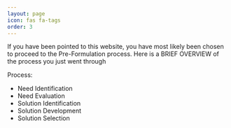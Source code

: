 ```yaml
---
layout: page
icon: fas fa-tags
order: 3
---
```

If you have been pointed to this website, you have most likely been chosen to proceed to the Pre-Formulation process. Here is a BRIEF OVERVIEW of the process you just went through

Process: 
- Need Identification
- Need Evaluation
- Solution Identification
- Solution Development
- Solution Selection
